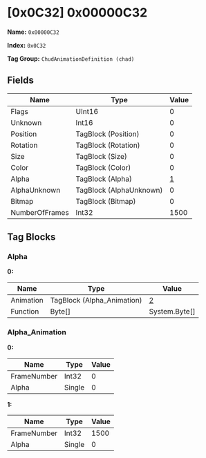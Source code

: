 # [0x0C32] 0x00000C32

**Name:** ```0x00000C32```

**Index:** ```0x0C32```

**Tag Group:** ```ChudAnimationDefinition (chad)```

## Fields

Name	| Type	| Value
---	|---	|---	|
Flags	|UInt16	|0
Unknown	|Int16	|0
Position	|TagBlock (Position)	|0
Rotation	|TagBlock (Rotation)	|0
Size	|TagBlock (Size)	|0
Color	|TagBlock (Color)	|0
Alpha	|TagBlock (Alpha)	|[1](#alpha)
AlphaUnknown	|TagBlock (AlphaUnknown)	|0
Bitmap	|TagBlock (Bitmap)	|0
NumberOfFrames	|Int32	|1500


## Tag Blocks

### Alpha

**0:**

Name	| Type	| Value
---	|---	|---	|
Animation	|TagBlock (Alpha_Animation)	|[2](#alpha_animation)
Function	|Byte[]	|System.Byte[]


### Alpha_Animation

**0:**

Name	| Type	| Value
---	|---	|---	|
FrameNumber	|Int32	|0
Alpha	|Single	|0


**1:**

Name	| Type	| Value
---	|---	|---	|
FrameNumber	|Int32	|1500
Alpha	|Single	|0


